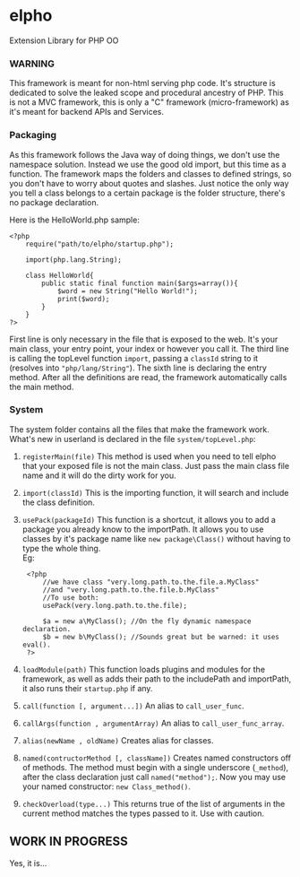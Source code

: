 elpho
=====

Extension Library for PHP OO

### WARNING
This framework is meant for non-html serving php code.
It's structure is dedicated to solve the leaked scope and procedural ancestry of PHP.
This is not a MVC framework, this is only a "C" framework (micro-framework) as it's meant for backend APIs and Services.

### Packaging
As this framework follows the Java way of doing things, we don't use the namespace solution.
Instead we use the good old import, but this time as a function.
The framework maps the folders and classes to defined strings, so you don't have to worry about quotes and slashes.
Just notice the only way you tell a class belongs to a certain package is the folder structure, there's no package declaration.

Here is the HelloWorld.php sample:

	<?php
		require("path/to/elpho/startup.php");
		
		import(php.lang.String);
		
		class HelloWorld{
			public static final function main($args=array()){
				$word = new String("Hello World!");
				print($word);
			}
		}
	?>
First line is only necessary in the file that is exposed to the web.
It's your main class, your entry point, your index or however you call it.
The third line is calling the topLevel function `import`, passing a `classId` string to it (resolves into `"php/lang/String"`).
The sixth line is declaring the entry method. After all the definitions are read, the framework automatically calls the main method.

### System
The system folder contains all the files that make the framework work.
What's new in userland is declared in the file `system/topLevel.php`:

1. `registerMain(file)`
   This method is used when you need to tell elpho that your exposed file is not the main class.
Just pass the main class file name and it will do the dirty work for you.

2. `import(classId)`
   This is the importing function, it will search and include the class definition.

3. `usePack(packageId)`
   This function is a shortcut, it allows you to add a package you already know to the importPath.
   It allows you to use classes by it's package name like `new package\Class()` without having to type the whole thing.  
   Eg:


		<?php
			//we have class "very.long.path.to.the.file.a.MyClass"
			//and "very.long.path.to.the.file.b.MyClass"
			//To use both:
			usePack(very.long.path.to.the.file);
			
			$a = new a\MyClass(); //On the fly dynamic namespace declaration.
			$b = new b\MyClass(); //Sounds great but be warned: it uses eval().
		?>

4. `loadModule(path)`
   This function loads plugins and modules for the framework, as well as adds their path to the includePath and importPath, it also runs their `startup.php` if any.

5. `call(function [, argument...])`
   An alias to `call_user_func`.

6. `callArgs(function , argumentArray)`
   An alias to `call_user_func_array`.

7. `alias(newName , oldName)`
   Creates alias for classes.

8. `named(contructorMethod [, className])`
   Creates named constructors off of methods.
   The method must begin with a single underscore (`_method`), after the class declaration just call `named("method");`.
   Now you may use your named constructor: `new Class_method()`.

9. `checkOverload(type...)`
   This returns true of the list of arguments in the current method matches the types passed to it. Use with caution.

## WORK IN PROGRESS
Yes, it is...
